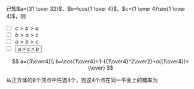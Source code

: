 已知$a={31 \over 32}$，$b=\cos{1 \over 4}$，$c={1 \over 4}\sin{1 \over 4}$，则


- [ ]  $c > b > a$ 
- [ ] $b > a > c$ 
- [ ] $a > b > c$
- [ ] 
  <button> $a > c > b$ </button>

$$
a={3\over4}\\
b=\cos{1\over4}=1-{{1\over4}^2\over2}+o({1\over4})={\over}
$$

从正方体的$8$个顶点中任选$4$个，则这$4$个点在同一平面上的概率为